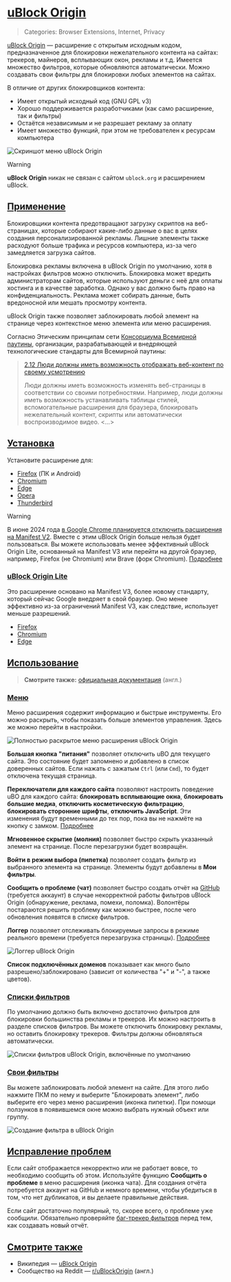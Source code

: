 # [uBlock Origin](#ublock-origin)
> Categories: Browser Extensions, Internet, Privacy

[uBlock Origin](https://github.com/gorhill/uBlock) — расширение с открытым
исходным кодом, предназначенное для блокировки нежелательного контента на
сайтах: трекеров, майнеров, всплывающих окон, рекламы и т.д. Имеется множество
фильтров, которые обновляются автоматически. Можно создавать свои фильтры для
блокировки любых элементов на сайтах.

В отличие от других блокировщиков контента:

- Имеет открытый исходный код (GNU GPL v3)
- Хорошо поддерживается разработчиками (как само расширение, так и фильтры)
- Остаётся независимым и не разрешает рекламу за оплату
- Имеет множество функций, при этом не требователен к ресурсам компьютера

![Скриншот меню uBlock Origin](/media/ublock_origin.jpg)

> [!warning]
**uBlock Origin** никак не связан с сайтом `ublock.org` и расширением uBlock.

## [Применение](#utilization)

Блокировщики контента предотвращают загрузку скриптов на веб-страницах, которые
собирают какие-либо данные о вас в целях создания персонализированной рекламы.
Лишние элементы также расходуют больше трафика и ресурсов компьютера, из-за чего
замедляется загрузка сайтов.

Блокировка рекламы включена в uBlock Origin по умолчанию, хотя в настройках
фильтров можно отключить. Блокировка может вредить администраторам сайтов,
которые используют деньги с неё для оплаты хостинга и в качестве заработка.
Однако у вас должно быть право на конфиденциальность. Реклама может собирать
данные, быть вредоносной или мешать просмотру контента.

uBlock Origin также позволяет заблокировать любой элемент на странице через
контекстное меню элемента или меню расширения.

Согласно Этическим принципам сети
[Консорциума Всемирной паутины](https://www.w3.org), организации,
разрабатывающей и внедряющей технологические стандарты для Всемирной паутины:

> [2.12 Люди должны иметь возможность отображать веб-контент по своему усмотрению](https://www.w3.org/TR/ethical-web-principles/#render)
>
> Люди должны иметь возможность изменять веб-страницы в соответствии со своими
потребностями. Например, люди должны иметь возможность устанавливать таблицы
стилей, вспомогательные расширения для браузера, блокировать нежелательный
контент, скрипты или автоматически воспроизводимое видео. <...>

## [Установка](#installation)

Установите расширение для:

- [Firefox](https://addons.mozilla.org/addon/ublock-origin) (ПК и Android)
- [Chromium](https://chrome.google.com/webstore/detail/ublock-origin/cjpalhdlnbpafiamejdnhcphjbkeiagm)
- [Edge](https://microsoftedge.microsoft.com/addons/detail/ublock-origin/odfafepnkmbhccpbejgmiehpchacaeak)
- [Opera](https://addons.opera.com/extensions/details/ublock)
- [Thunderbird](https://addons.thunderbird.net/thunderbird/addon/ublock-origin)

> [!warning]
В июне 2024 года
[в Google Chrome планируется отключить расширения на Manifest V2](https://developer.chrome.com/blog/resuming-the-transition-to-mv3).
Вместе с этим uBlock Origin больше нельзя будет пользоваться. Вы можете
использовать менее эффективный uBlock Origin Lite, основанный на Manifest V3 или
перейти на другой браузер, например, Firefox (не Chromium) или Brave (форк
Chromium). [Подробнее](https://t.me/KoolTechTricks/116)

### [uBlock Origin Lite](#ublock-origin-lite)

Это расширение основано на Manifest V3, более новому стандарту, который
сейчас Google внедряет в свой браузер. Оно менее эффективно из-за ограничений
Manifest V3, как следствие, использует меньше разрешений.

- [Firefox](https://addons.mozilla.org/addon/ublock-origin-lite)
- [Chromium](https://chrome.google.com/webstore/detail/ublock-origin-lite/ddkjiahejlhfcafbddmgiahcphecmpfh)
- [Edge](https://microsoftedge.microsoft.com/addons/detail/ublock-origin-lite/cimighlppcgcoapaliogpjjdehbnofhn)

## [Использование](#usage)

> **Смотрите также:**
[официальная документация](https://github.com/gorhill/uBlock/wiki) (англ.)

### [Меню](#menu)

Меню расширения содержит информацию и быстрые инструменты. Его можно раскрыть,
чтобы показать больше элементов управления. Здесь же можно перейти в настройки.

![Полностью раскрытое меню расширения uBlock Origin](/media/ublock_origin_menu.jpg)

**Большая кнопка "питания"** позволяет отключить uBO для текущего сайта. Это
состояние будет запомнено и добавлено в список доверенных сайтов. Если нажать
с зажатым `Ctrl` (или `Cmd`), то будет отключена текущая страница.

**Переключатели для каждого сайта** позволяют настроить поведение uBO для
каждого сайта: **блокировать всплывающие окна**,
**блокировать большие медиа**, **отключить косметическую фильтрацию**,
**блокировать сторонние шрифты**, **отключить JavaScript**. Эти изменения будут
временными до тех пор, пока вы не нажмёте на кнопку с замком.
[Подробнее](https://github.com/gorhill/uBlock/wiki/Per-site-switches)

**Мгновенное скрытие (молния)** позволяет быстро скрыть указанный элемент на
странице. После перезагрузки будет возвращён.

**Войти в режим выбора (пипетка)** позволяет создать фильтр из выбранного
элемента на странице. Элементы будут добавлены в **Мои фильтры**.

**Сообщить о проблеме (чат)** позволяет быстро создать отчёт на
[GitHub](https://github.com/uBlockOrigin/uAssets/issues?q=is%3Aissue) (требуется
аккаунт) в случае некорректной работы фильтров uBlock Origin (обнаружение,
реклама, помехи, поломка). Волонтёры постараются решить проблему как можно
быстрее, после чего обновления появятся в списке фильтров.

**Логгер** позволяет отслеживать блокируемые запросы в режиме реального времени
(требуется перезагрузка страницы).
[Подробнее](https://github.com/gorhill/uBlock/wiki/The-logger)

![Логгер uBlock Origin](/media/ublock_origin_logger.jpg)

**Список подключённых доменов** показывает как много было
разрешено/заблокировано (зависит от количества "+" и "-", а также цветов).

### [Списки фильтров](#filter-lists)

По умолчанию должно быть включено достаточно фильтров для блокировки
большинства рекламы и трекеров. Их можно настроить в разделе списков фильтров.
Вы можете отключить блокировку рекламы, но оставить блокировку трекеров.
Фильтры должны обновляться автоматически.

![Списки фильтров uBlock Origin, включённые по умолчанию](/media/ublock_origin_filter_lists.jpg)

### [Свои фильтры](#my-filters)

Вы можете заблокировать любой элемент на сайте. Для этого либо нажмите ПКМ по
нему и выберите "Блокировать элемент", либо выберите его через меню расширения
(иконка пипетки). При помощи ползунков в появившемся окне можно выбрать нужный
объект или группу.

![Создание фильтра в uBlock Origin](/media/ublock_origin_filter.jpg)

## [Исправление проблем](#troubleshooting)

Если сайт отображается некорректно или не работает вовсе, то необходимо сообщить
об этом. Используйте функцию **Сообщить о проблеме** в меню расширения (иконка
чата). Для создания отчёта потребуется аккаунт на GitHub и немного времени,
чтобы убедиться в том, что нет дубликатов, и вы делаете правильные действия.

Если сайт достаточно популярный, то, скорее всего, о проблеме уже сообщили.
Обязательно проверяйте
[баг-трекер фильтров](https://github.com/uBlockOrigin/uAssets/issues?q=is%3Aissue)
перед тем, как создавать новый отчёт.

## [Смотрите также](#see-also)

- Википедия — [uBlock Origin](https://ru.wikipedia.org/wiki/UBlock_Origin)
- Сообщество на Reddit — [r/uBlockOrigin](https://www.reddit.com/r/uBlockOrigin)
(англ.)
